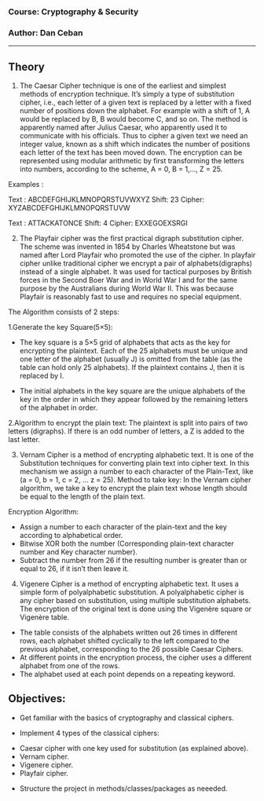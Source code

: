### Course: Cryptography & Security
### Author: Dan Ceban

----

## Theory

1)  The Caesar Cipher technique is one of the earliest and simplest methods of encryption technique. It’s simply a type of substitution cipher, i.e., each letter of a given text is replaced by a letter with a fixed number of positions down the alphabet. For example with a shift of 1, A would be replaced by B, B would become C, and so on. The method is apparently named after Julius Caesar, who apparently used it to communicate with his officials. Thus to cipher a given text we need an integer value, known as a shift which indicates the number of positions each letter of the text has been moved down. The encryption can be represented using modular arithmetic by first transforming the letters into numbers, according to the scheme, A = 0, B = 1,…, Z = 25.

Examples : 

Text : ABCDEFGHIJKLMNOPQRSTUVWXYZ
Shift: 23
Cipher: XYZABCDEFGHIJKLMNOPQRSTUVW

Text : ATTACKATONCE
Shift: 4
Cipher: EXXEGOEXSRGI
 
2)  The Playfair cipher was the first practical digraph substitution cipher. The scheme was invented in 1854 by Charles Wheatstone but was named after Lord Playfair who promoted the use of the cipher. In playfair cipher unlike traditional cipher we encrypt a pair of alphabets(digraphs) instead of a single alphabet.
It was used for tactical purposes by British forces in the Second Boer War and in World War I and for the same purpose by the Australians during World War II. This was because Playfair is reasonably fast to use and requires no special equipment.

The Algorithm consists of 2 steps: 

1.Generate the key Square(5×5): 
- The key square is a 5×5 grid of alphabets that acts as the key for encrypting the plaintext. Each of the 25 alphabets must be unique and one letter of the alphabet (usually J) is omitted from the table (as the table can hold only 25 alphabets). If the plaintext contains J, then it is replaced by I. 
 
- The initial alphabets in the key square are the unique alphabets of the key in the order in which they appear followed by the remaining letters of the alphabet in order. 
 
2.Algorithm to encrypt the plain text: The plaintext is split into pairs of two letters (digraphs). If there is an odd number of letters, a Z is added to the last letter. 

3) Vernam Cipher is a method of encrypting alphabetic text. It is one of the Substitution techniques for converting plain text into cipher text. In this mechanism we assign a number to each character of the Plain-Text, like (a = 0, b = 1, c = 2, … z = 25). Method to take key: In the Vernam cipher algorithm, we take a key to encrypt the plain text whose length should be equal to the length of the plain text. 

Encryption Algorithm: 

- Assign a number to each character of the plain-text and the key according to alphabetical order. 
- Bitwise XOR both the number (Corresponding plain-text character number and Key character number). 
- Subtract the number from 26 if the resulting number is greater than or equal to 26, if it isn’t then leave it.

4) Vigenere Cipher is a method of encrypting alphabetic text. It uses a simple form of polyalphabetic substitution. A polyalphabetic cipher is any cipher based on substitution, using multiple substitution alphabets. The encryption of the original text is done using the Vigenère square or Vigenère table. 
- The table consists of the alphabets written out 26 times in different rows, each alphabet shifted cyclically to the left compared to the previous alphabet, corresponding to the 26 possible Caesar Ciphers.
- At different points in the encryption process, the cipher uses a different alphabet from one of the rows.
- The alphabet used at each point depends on a repeating keyword.

## Objectives:

* Get familiar with the basics of cryptography and classical ciphers.

* Implement 4 types of the classical ciphers:

- Caesar cipher with one key used for substitution (as explained above).
- Vernam cipher.
- Vigenere cipher.
- Playfair cipher.

* Structure the project in methods/classes/packages as neeeded.

